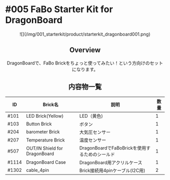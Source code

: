 # #005 FaBo Starter Kit for DragonBoard

<center>
![](/img/001_starterkit/product/starterkit_dragonboard001.png)
<!--COLORME-->

## Overview
DragonBoardで、FaBo Brickをちょっと使ってみたい！という方向けのセットになります。

## 内容物一覧

|ID|Brick名|説明|数量|
|--|--|--|--|
|#101|LED Brick(Yellow)|LED（黄色)|1|
|#103|Button Brick|ボタン|1|
|#204|barometer Brick|大気圧センサー|1|
|#207|Temperature Brick|温度センサー|1|
|#507|OUT/IN Shield for DragonBoard|DragonBoardでFaBoBrickを使用するためのシールド|1|
|#1114|DragonBoard Case|DragonBoard用アクリルケース|1|
|#1302|cable_4pin|Brick接続用4pinケーブル(I2C用)|2|
